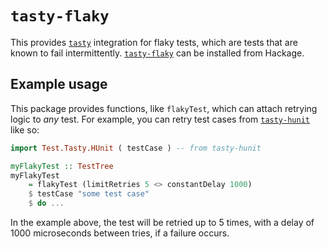 # `tasty-flaky`

This provides [`tasty`](https://hackage.haskell.org/package/tasty) integration for flaky tests, which are tests that are known to fail intermittently. [`tasty-flaky`](https://hackage.haskell.org/package/tasty-flaky) can be installed from Hackage.

## Example usage

This package provides functions, like `flakyTest`, which can attach retrying logic to *any* test.
For example, you can retry test cases from [`tasty-hunit`](https://hackage.haskell.org/package/tasty-hunit) like so:

```haskell
import Test.Tasty.HUnit ( testCase ) -- from tasty-hunit

myFlakyTest :: TestTree
myFlakyTest 
    = flakyTest (limitRetries 5 <> constantDelay 1000) 
    $ testCase "some test case" 
    $ do ... 
```

In the example above, the test will be retried up to 5 times, with a delay of 1000 microseconds between tries,
if a failure occurs.
